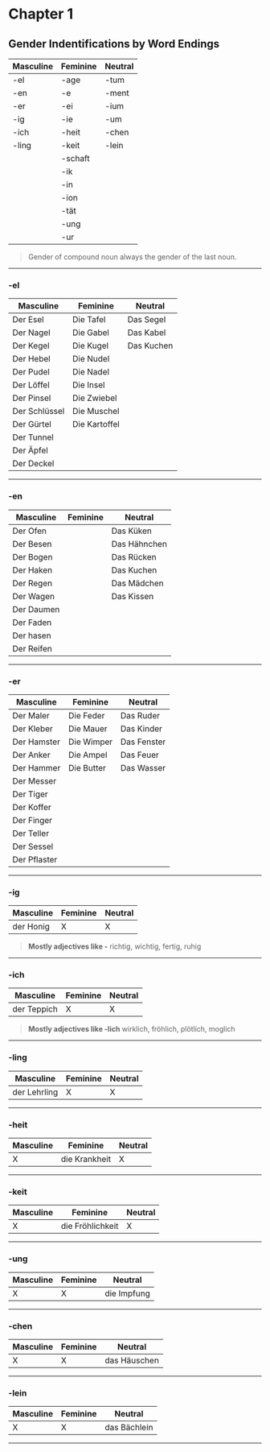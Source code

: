 # Chapter 1

## Gender Indentifications by Word Endings

|   Masculine|  Feminine|  Neutral|
|------------|----------|---------|
|   -el      | -age     |  -tum   |
|   -en      | -e       |  -ment  |
|   -er      | -ei      |  -ium   |
|   -ig      | -ie      |  -um    |
|   -ich     | -heit    |  -chen  |
|   -ling    | -keit    |  -lein  |
|            | -schaft  |         |
|            | -ik      |         |
|            | -in      |         |
|            | -ion     |         |
|            | -tät     |         |
|            | -ung     |         |
|            | -ur      |         |

> Gender of compound noun always the gender of the last noun.

---

### -el

Masculine     | Feminine      | Neutral
--------------|---------------|---------
 Der Esel     | Die Tafel     | Das Segel
 Der Nagel    | Die Gabel     | Das Kabel
 Der Kegel    | Die Kugel     | Das Kuchen
 Der Hebel    | Die Nudel     |
 Der Pudel    | Die Nadel     |
 Der Löffel   | Die Insel     |
 Der Pinsel   | Die Zwiebel   |
 Der Schlüssel| Die Muschel   |
 Der Gürtel   | Die Kartoffel |
 Der Tunnel   |               |
 Der Äpfel    |               |
 Der Deckel   |               |

---

### -en

Masculine   | Feminine| Neutral
------------|---------|---------
 Der Ofen   |         | Das Küken
 Der Besen  |         | Das Hähnchen
 Der Bogen  |         | Das Rücken
 Der Haken  |         | Das Kuchen
 Der Regen  |         | Das Mädchen
 Der Wagen  |         | Das Kissen
 Der Daumen |         |
 Der Faden  |         |
 Der hasen  |         |
 Der Reifen |         |

---

### -er

Masculine     | Feminine   | Neutral
--------------|------------|---------
 Der Maler    | Die Feder  | Das Ruder
 Der Kleber   | Die Mauer  | Das Kinder
 Der Hamster  | Die Wimper | Das Fenster
 Der Anker    | Die Ampel  | Das Feuer
 Der Hammer   | Die Butter | Das Wasser
 Der Messer   |            |
 Der Tiger    |            |
 Der Koffer   |            |
 Der Finger   |            |
 Der Teller   |            |
 Der Sessel   |            |
 Der Pflaster |            |

---

### -ig

Masculine  | Feminine | Neutral
-----------|----------|---------
 der Honig | X | X

> **Mostly adjectives like -**  richtig, wichtig, fertig, ruhig
---

### -ich

Masculine    | Feminine| Neutral
-------------|---------|---------
 der Teppich |   X     | X

> **Mostly adjectives like -lich** wirklich, fröhlich, plötlich, moglich

---

### -ling

Masculine     | Feminine| Neutral
--------------|---------|---------
 der Lehrling |   X     | X

---

### -heit

Masculine| Feminine        | Neutral
---------|-----------------|---------
 X       |   die Krankheit | X

---

### -keit

Masculine| Feminine           | Neutral
---------|--------------------|---------
 X       |   die Fröhlichkeit | X

---

### -ung

Masculine| Feminine| Neutral
---------|---------|---------
 X       |   X     | die Impfung

---

### -chen

Masculine| Feminine| Neutral
---------|---------|---------
 X       |   X     | das Häuschen

---

### -lein

Masculine| Feminine| Neutral
---------|---------|---------
 X       |   X     | das Bächlein

---
